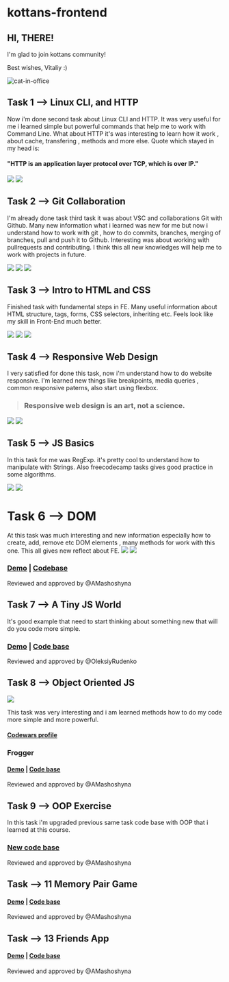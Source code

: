 # kottans-frontend

## HI, THERE!

I'm glad to join kottans community!

Best wishes, Vitaliy  :)

![cat-in-office](http://i.imgur.com/U0jmb.gif)
## Task 1 --> Linux CLI, and HTTP
Now i'm done second task about Linux CLI and HTTP.
It was very useful for me i learned simple but powerful commands that help me to work with Command Line.
What about HTTP it's was interesting to learn how it work , about cache, transfering , methods and more else.
Quote which stayed in my head is: 

#### "HTTP is an application layer protocol over TCP, which is over IP."
![](task_linux_cli/CLI_Screenshot1.png)
![](task_linux_cli/CLI_Screenshot2.png)
## Task 2 --> Git Collaboration
I'm already done task third task it was about VSC and collaborations Git with Github.
Many new information what i learned was new for me but now i understand how to work with git , how to do commits, branches, merging of branches, pull and push it to Github. Interesting was about working with pullrequests and contributing.
I think this all new knowledges will help me to work with projects in future.

![](task_git_collaboration/Git_and_Collab.png)
![](task_git_collaboration/VS_with_Git1.png)
![](task_git_collaboration/VS_with_Git2.png)
## Task 3 --> Intro to HTML and CSS
Finished task with fundamental steps in FE.
Many useful information about HTML structure, tags, forms, CSS selectors, inheriting etc.
Feels look like my skill in Front-End much better.

![](task_html_css_intro/basics-css.png)
![](task_html_css_intro/basics-html.png)
![](task_html_css_intro/intro-html-css.png)
## Task 4 --> Responsive Web Design
I very satisfied for done this task, now i'm understand how to do website responsive. I'm learned new things like breakpoints, media queries , common  responsive paterns, also start using flexbox.

>### Responsive web design is an art, not a science.

![](task_responsive_web_design/responsive-web-design.png)
![](task_responsive_web_design/flexbox-froggy.png)
## Task 5 --> JS Basics
In this task for me was RegExp. it's pretty cool to understand how to manipulate with Strings. Also freecodecamp tasks gives good practice in some algorithms.

![](task_js_basics/basics-js.png)
![](task_js_basics/free-code-camp-h1.png)
# Task 6 --> DOM
At this task was much interesting and new information especially how to create, add, remove etc DOM elements , many methods for work with this one. This all gives new reflect about FE.
![](task_js_dom/img/free-code-camp-h2.png)
![](task_js_dom/img/js-and-dom.png)

### [Demo](https://vitaliykravchyk.github.io/kottansDOM/) | [Codebase](https://github.com/vitaliykravchyk/kottans-frontend/tree/master/task_js_dom)
Reviewed and approved by @AMashoshyna
## Task 7 --> A Tiny JS World
It's good example that need to start thinking about something new that will do you code more simple.

### [Demo](https://vitaliykravchyk.github.io/a-tiny-JS-world/) | [Code base](https://github.com/vitaliykravchyk/a-tiny-JS-world/blob/gh-pages/index.js)
Reviewed and approved by @OleksiyRudenko
## Task 8 --> Object Oriented JS

![](task_js_oop/oojs.png)

This task was very interesting and i am learned methods how to do my code more simple and more powerful.

#### [Codewars profile](https://www.codewars.com/users/vitaliykravchyk)
### Frogger
#### [Demo](https://vitaliykravchyk.github.io/frogger/) | [Code base](https://github.com/vitaliykravchyk/frogger/tree/gh-pages)
Reviewed and approved by @AMashoshyna

## Task 9 --> OOP Exercise
In this task i'm upgraded previous same task code base with OOP that i learned at this course.

### [New code base](https://github.com/vitaliykravchyk/frontend-2019-homeworks/tree/a-tiny-js-world-2/submissions/vitaliykravchyk/a-tiny-js-world-2)
Reviewed and approved by @AMashoshyna
## Task --> 11 Memory Pair Game

#### [Demo](https://vitaliykravchyk.github.io/memory-pair-game/) | [Code base](https://github.com/vitaliykravchyk/memory-pair-game)
Reviewed and approved by @AMashoshyna
## Task --> 13 Friends App

#### [Demo](https://vitaliykravchyk.github.io/friends-app/) | [Code base](https://github.com/vitaliykravchyk/friends-app/tree/gh-pages)
Reviewed and approved by @AMashoshyna